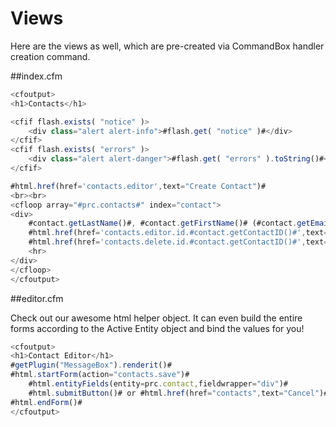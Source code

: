 # Views

Here are the views as well, which are pre-created via CommandBox handler creation command.

##index.cfm

```js
<cfoutput>
<h1>Contacts</h1>

<cfif flash.exists( "notice" )>
    <div class="alert alert-info">#flash.get( "notice" )#</div>
</cfif>
<cfif flash.exists( "errors" )>
    <div class="alert alert-danger">#flash.get( "errors" ).toString()#</div>
</cfif>

#html.href(href='contacts.editor',text="Create Contact")#
<br><br>
<cfloop array="#prc.contacts#" index="contact">
<div>
	#contact.getLastName()#, #contact.getFirstName()# (#contact.getEmail()#)<br/>
	#html.href(href='contacts.editor.id.#contact.getContactID()#',text="[ Edit ]")#
	#html.href(href='contacts.delete.id.#contact.getContactID()#',text="[ Delete ]",onclick="return confirm('Really Delete?')")#
	<hr>
</div>
</cfloop>
</cfoutput>
```

##editor.cfm

Check out our awesome html helper object. It can even build the entire forms according to the Active Entity object and bind the values for you!


```js
<cfoutput>
<h1>Contact Editor</h1>
#getPlugin("MessageBox").renderit()#
#html.startForm(action="contacts.save")#
	#html.entityFields(entity=prc.contact,fieldwrapper="div")#
	#html.submitButton()# or #html.href(href="contacts",text="Cancel")#
#html.endForm()#
</cfoutput>
```